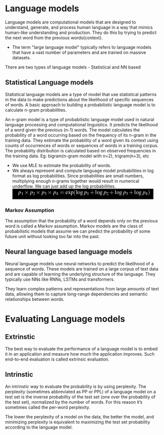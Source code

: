 # Language models
Language models are computational models that are designed to understand, generate, and process human language in a way that mimics human-like understanding and production. They do this by trying to predict the next word from the previous words(context). 

- The term "large language model" typically refers to language models that have a vast number of parameters and are trained on massive datasets. 

There are two types of language models - Statistical and NN based

## Statistical Language models
Statistical language models are a type of model that use statistical patterns in the data to make predictions about the likelihood of specific sequences of words. A basic approach to building a probabilistic language model is to calculate n-gram probabilities.

An n-gram model is a type of probabilistic language model used in natural language processing and computational linguistics. It predicts the likelihood of a word given the previous (n-1) words. The model calculates the probability of a word occurring based on the frequency of its n-gram in the training data. They estimate the probability of a word given its context using counts of occurrences of words or sequences of words in a training corpus. The probability distribution is calculated based on observed frequencies in the training data.
Eg: bigram(n-gram model with n=2), trigram(n=3), etc

- We use MLE to estimate the probability of words.
- We always represent and compute language model probabilities in log format as log probabilities. Since probabilities are small numbers, multiplying enough n-grams together would result in numerical underflow. We can just add up the log probabilities.
![alt text](image-4.png)

### Markov Assumption
The assumption that the probability of a word depends only on the previous word is called a Markov assumption. Markov models are the class of probabilistic models that assume we can predict the probability of some future unit without looking too far into the past.

## Neural language based language models
Neural language models use neural networks to predict the likelihood of a sequence of words. These models are trained on a large corpus of text data and are capable of learning the underlying structure of the language. They typically use NNs like RNNs, LSTMs and transformers.

They learn complex patterns and representations from large amounts of text data, allowing them to capture long-range dependencies and semantic relationships between words.

# Evaluating Language models

## Extrinstic
The best way to evaluate the performance of a language model is to embed it in an application and measure how much the application improves. Such end-to-end evaluation is called extrinsic evaluation.

## Intrinstic
An intrinstic way to evaluate the probability is by using perplexity. The perplexity (sometimes abbreviated as PP or PPL) of a language model on a test set is the inverse probability of the test set (one over the probability of the test set), normalized by the number of words. For this reason it’s sometimes called the per-word perplexity.

The lower the perplexity of a model on the data, the better the model, and minimizing perplexity is equivalent to maximizing the test set probability according to the language model.